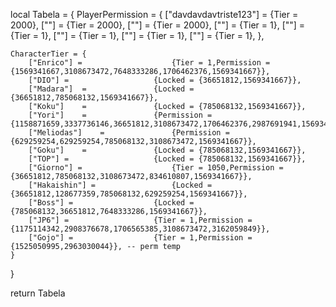 local Tabela = {
	PlayerPermission = {
		["davdavdavtriste123"] = 			{Tier = 2000},
		[""] = 			{Tier = 2000},
		[""] = 				{Tier = 2000},
		[""] = 			{Tier = 1},
		[""] = 			{Tier = 1},
		[""] = 			{Tier = 1},
		[""] = 				{Tier = 1},
		[""] = 			{Tier = 1},
	},
	
	CharacterTier = {
		["Enrico"] = 					{Tier = 1,Permission = {1569341667,3108673472,7648333286,1706462376,1569341667}},
		["DIO"]	=					{Locked = {36651812,1569341667}},
		["Madara"]	=				{Locked = {36651812,785068132,1569341667}},
		["Koku"]	=				{Locked = {785068132,1569341667}},
		["Yori"]	=				{Permission = {1158871659,3337736146,36651812,3108673472,1706462376,2987691941,1569341667}},
		["Meliodas"]	=				{Permission = {629259254,629259254,785068132,3108673472,1569341667}},
		["Goku"]	=				{Locked = {785068132,1569341667}},
		["TOP"]	=					{Locked = {785068132,1569341667}},
		["Giorno"] = 					{Tier = 1050,Permission = {36651812,785068132,3108673472,834610807,1569341667}},
		["Hakaishin"] = 				{Locked = {36651812,128677359,785068132,629259254,1569341667}},
		["Boss"] = 					{Locked = {785068132,36651812,7648333286,1569341667}},
		["JP6"] = 					{Tier = 1,Permission = {1175114342,2908376678,1706565385,3108673472,3162059849}},
		["Gojo"] = 					{Tier = 1,Permission = {1525050995,2963030044}}, -- perm temp
	}

}

return Tabela
